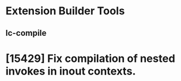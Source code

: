 # Extension Builder Tools
## lc-compile

# [15429] Fix compilation of nested invokes in inout contexts.
